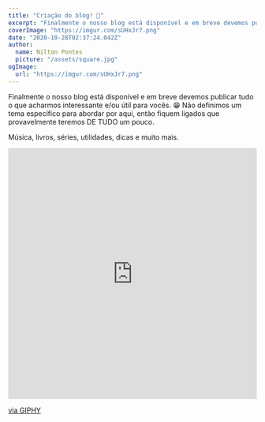 ```yaml
---
title: "Criação do blog! 🎉"
excerpt: "Finalmente o nosso blog está disponível e em breve devemos publicar tudo o que acharmos interessante e/ou útil para vocês 😁"
coverImage: "https://imgur.com/sUHxJr7.png"
date: "2020-10-28T02:37:24.042Z"
author:
  name: Nilton Pontes
  picture: "/assets/square.jpg"
ogImage:
  url: "https://imgur.com/sUHxJr7.png"
---
```


Finalmente o nosso blog está disponível e em breve devemos publicar tudo o que acharmos interessante e/ou útil para vocês. 😁 Não definimos um tema específico para abordar por aqui, então fiquem ligados que provavelmente teremos DE TUDO um pouco.

Música, livros, séries, utilidades, dicas e muito mais.

<div style="width:100%;height:0;padding-bottom:101%;position:relative;"><iframe src="https://giphy.com/embed/XbxZ41fWLeRECPsGIJ" width="100%" height="100%" style="position:absolute" frameBorder="0" class="giphy-embed" allowFullScreen></iframe></div><p><a href="https://giphy.com/gifs/cute-smile-thumbs-up-XbxZ41fWLeRECPsGIJ">via GIPHY</a></p>
